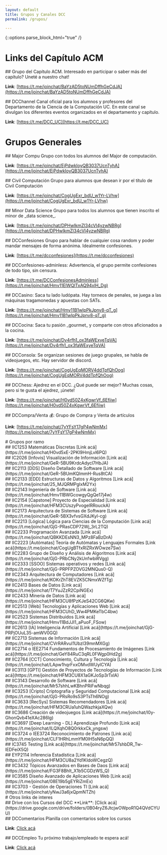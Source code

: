 ```yaml
---
layout: default
title: Grupos y Canales DCC
permalink: /grupos/

---
```

{::options parse_block_html="true" /}

<div class="grupo">
  
# Links del Capítulo ACM

<div class="grupo">  
## Grupo del Capítulo ACM.
Interesado en participar o saber más del capítulo? Uneté a nuestro chat!
  
**Link**: [https://t.me/joinchat/BaYzAD5toNUmDffhGeCdJA](https://t.me/joinchat/BaYzAD5toNUmDffhGeCdJA) 
</div>

<div class="grupo">
## DCChannel
Canal oficial para los alumnos y profesores del Departamento de la Ciencia de la Computación UC. En este canal se divulgan los diferentes eventos organizados en el departamento y capítulo.
  
**Link**: [https://t.me/DCC_UC](https://t.me/DCC_UC)
</div>

</div>


<div class="grupo">
  
# Grupos Generales 

<div class="grupo">
## Major Compu
Grupo con todos los alumnos del Major de computación.
  
**Link**: [https://t.me/joinchat/EjPdwkIoyQB3037UcnTyhA](https://t.me/joinchat/EjPdwkIoyQB3037UcnTyhA) 
</div>

<div class="grupo">
## Civil Computación
Grupo para alumnos que desean ir por el título de Civil Computación
  
**Link**: [https://t.me/joinchat/CogUgExr_bdU_w1Yr-LVhw](https://t.me/joinchat/CogUgExr_bdU_w1Yr-LVhw)
</div>

<div class="grupo">
## Minor Data Science
Grupo para todos los alumnos que tienen inscrito el minor de _data science_.
  
**Link**: [https://t.me/joinchat/DPHwIkmZl34cVI4yzwNBRg](https://t.me/joinchat/DPHwIkmZl34cVI4yzwNBRg)
</div>

<div class="grupo">
## DCConfesiones
Grupo para hablar de cualquier cosa random y poder mandar mensajes de forma anónima. Idealmente confesiones.
  
**Link**: [https://t.me/dcconfesiones](https://t.me/dcconfesiones)
</div>

<div class="grupo">
## DCConfesiones-adminless:
Advertencia, el grupo permite confesiones de todo tipo, sin censura.
  
**Link**: [https://t.me/DCConfesionesAdminless](https://t.me/joinchat/Hmv11ElWQlTxAQ94xlH_Dg)
</div>

<div class="grupo">
## DCCasino:
Saca tu lado ludópata. Hay torneos de penales, se juega a las máquinas tragamonedas y apuestas con SATs.
  
**Link**: [https://t.me/joinchat/Hmv11B1wIpPkJpnv8-qT_g](https://t.me/joinchat/Hmv11B1wIpPkJpnv8-qT_g)
</div>

<div class="grupo">
## DCCocina:
Saca tu pasión _gourmet_ y comparte con otros aficionados a la cocina.
  
**Link**: [https://t.me/joinchat/Dv4rfh1_ox3faWExyeTqVA](https://t.me/joinchat/Dv4rfh1_ox3faWExyeTqVA)
</div>

<div class="grupo">
## DCConsola:
Se organizan sesiones de juego grupales, se habla de videojuegos, etc. Hay servidor de discord.
  
**Link**: [https://t.me/joinchat/CogUgEqMORV4ddTpfQhOog](https://t.me/joinchat/CogUgEqMORV4ddTpfQhOog)
</div>

<div class="grupo">
## DCChess:
Ajedrez en el DCC. ¿Qué puede ser mejor? Muchas cosas, pero si te gusta el ajedrez, ¡únete!
  
**Link**: [https://t.me/joinchat/H0vd50Z4xKgwrVf_6Efiiw](https://t.me/joinchat/H0vd50Z4xKgwrVf_6Efiiw)
</div>

<div class="grupo">
## DCCompra/Venta 💰:
Grupo de Compra y Venta de artículos
  
**Link**: [https://t.me/joinchat/7yYFsY17gP4wNmMx](https://t.me/joinchat/7yYFsY17gP4wNmMx)
</div>




</div>

<div class="grupo">
# Grupos por ramo
 
<div class="grupo">
## IIC1253 Matemáticas Discretas
[Link acá](https://t.me/joinchat/H0vd5xE-2PKI9HmjLvl6PQ)
</div>

<div class="grupo">
## IC2026	[Infovis] Visualización de Información
[Link acá](https://t.me/joinchat/GeR-5BU9KrdcAdycl7HbJA)
</div> 

<div class="grupo">
## IIC2113 [DDS] Diseño Detallado de Software
[Link acá](https://t.me/joinchat/GeR-5BUmKQlmmH-Rus8tCA)
</div> 

<div class="grupo">
## IIC2133 [EDD] Estructuras de Datos y Algoritmos
[Link acá](https://t.me/joinchat/25_MJQRMPgIxM2Yx)
</div> 

<div class="grupo">
## IIC2143 Ingeniería de Software
[Link acá](https://t.me/joinchat/Hmv11BWGcowgyQgQe17j4w)
</div>

<div class="grupo">
## IIC2154 [Capstone] Proyecto de Especialidad
[Link acá](https://t.me/joinchat/HFM3CUszyPvogelRRouckA)
</div> 

<div class="grupo">
## IIC2173 Arquitectura de Sistemas de Software
[Link acá](https://t.me/joinchat/GeR-5BX3vfvsGXdJKyl-cg)
</div> 

<div class="grupo">
## IIC2213 [Lógica] Lógica para Ciencias de la Computación
[Link acá](https://t.me/joinchat/GjG-PRasCDP72Wj_3rL2TQ)
</div> 

<div class="grupo">
## IIC2233 Programación Avanzada
[Link acá](https://t.me/joinchat/QBKKDEsNN3_MPz8FaBzDrA)
</div>

<div class="grupo">
## IIC2223 [Autómatas]	Teoría de Autómatas y Lenguajes Formales
[Link acá](https://t.me/joinchat/CogUgBTfxRlZRxWOwze7Sw)
</div> 

<div class="grupo">
## IIC2283 Grupo de Diseño y Análisis de Algoritmos
[Link acá](https://t.me/joinchat/GjG-PRbCNy2kUnfwbiRVgg)
</div> 

<div class="grupo">
## IIC2333 [SSOO] Sistemas operativos y redes
[Link acá](https://t.me/joinchat/GjG-PRPFPZOVG2MNQus0-Q)
</div>  

<div class="grupo">
## IIC2343 Arquitectura de Computadores 
[Link acá](https://t.me/joinchat/KOKrZhT8EVZK5CNmxWZfTg)
</div> 

<div class="grupo">
## IIC2413 Bases de Datos
[Link acá](https://t.me/joinchat/T7YuJZzR2CpiNGEx)
</div>

<div class="grupo">
## IIC2433 Minería de Datos
[Link acá](https://t.me/joinchat/HFM3CU8fPzKJeS42CG6QKw)
</div> 

<div class="grupo">
## IIC2513 [Web] Tecnologías y Aplicaciones Web
[Link acá](https://t.me/joinchat/HFM3CUhD_Ww4PMKeTbC4bw)
</div>

<div class="grupo">
## IIC2523 Sistemas Distribuidos
[Link acá](https://t.me/joinchat/Hmv11BdJJI1_aPuoF_FSow)
</div>

<div class="grupo">
## IIC2613 [IA] Inteligencia Artificial
[Link acá](https://t.me/joinchat/GjG-PRPjOUuL35-amWV0GQ)
</div> 

<div class="grupo">
## IIC2713 Sistemas de Información
[Link acá](https://t.me/joinchat/CVrRARvuI1UbzI39mnMXGg)
</div>

<div class="grupo">
## IIC2714 o IEE2714 Fundamentos de Procesamiento de Imágenes
[Link acá](https://t.me/joinchat/GeY84RuC3qRL0FWgp0Hd2g)
</div>

<div class="grupo">
## IIC2764 [CCT] Conocimiento, Cultura y Tecnología
[Link acá](https://t.me/joinchat/LApw1hqrFxxOMvdWUylCYA)
</div>

<div class="grupo">
## IIC3113 [GPTI] Gestión de Proyectos de Tecnologías de Información
[Link acá](https://t.me/joinchat/HFM3CU8X1aGKJoSp3rTxlA)
</div>

<div class="grupo">
## IIC3143 Desarrollo de Software
[Link acá](https://t.me/joinchat/Mr57shhLwKBhnPRiFwNbqg)
</div> 

<div class="grupo">
## IIC3253 [Cripto] Criptografía y Seguridad Computacional
[Link acá](https://t.me/joinchat/GjG-PRsRo9s53PTsTh6NOg)
</div> 

<div class="grupo">
## IIC3633 [RecSys] Sistemas Recomendadores
[Link acá](https://t.me/joinchat/HFM3CRUa1uhQWazhkjaXQw)
</div> 

<div class="grupo">
## IIC3686 Creación de videojuegos
[Link acá](https://t.me/joinchat/I0y-GhonQvb41eXAc286lg)
</div>

<div class="grupo">
## IIC3697 [Deep Learning - DL] Aprendizaje Profundo
[Link acá](https://t.me/joinchat/ILQXqhO8Q0rkkxCk_yngsw)
</div>

<div class="grupo">
## IIC3724 o IEE3724 Reconocimiento de Patrones
[Link acá](https://t.me/joinchat/CLF1HRhLmmYM0lH5sN6pQQ)
</div>

<div class="grupo">
## IC3745 Testing
[Link acá](https://t.me/joinchat/Mr57shbDR_Tw-lEDFeiX5Q)
</div>
  
<div class="grupo">
## EYP2114 Inferencia Estadística
[Link acá](https://t.me/joinchat/HFM3CU8a2Yd1KIdoWCegzQ)
</div> 

<div class="grupo">
## IIC3432 Tópicos Avanzados en Bases de Daos
[Link acá](https://t.me/joinchat/FG3F8Bhlt_X1b5CGDzWS_Q)
</div> 

<div class="grupo">
## IIC3585 Diseño Avanzado de Aplicaciones Web
[Link acá](https://t.me/joinchat/08E19b5gEYRiZmEx)
</div> 

<div class="grupo">
## IIC3703 - Gestión de Operaciones TI
[Link acá](https://t.me/joinchat/yNwJ3a6jxQpmNTZh)
</div> 


</div>


<div class="grupo">
# Otros links de interes
  
 <div class="grupo">
## Drive con los Cursos del DCC
**Link**: [Click acá](https://drive.google.com/drive/folders/0B04ryZ6JtcjwOWpoR1Q4QVdCYUU)
</div>  
  
<div class="grupo">
## DCComentarios
Planilla con comentarios sobre los cursos
  
**Link**:  [Click acá](https://docs.google.com/spreadsheets/d/1z2K-a6hD_Xck_R_BXM9e_-rmx8G7c08fc9FcsgVe0M8/edit?usp=sharing)
</div>  
  
<div class="grupo">
## DCCEmpleo
Tu próximo trabajo/empleado te espera acá!
  
**Link**:  [Click acá](https://t.me/DCCEmpleo)
</div>  

 
</div> 







